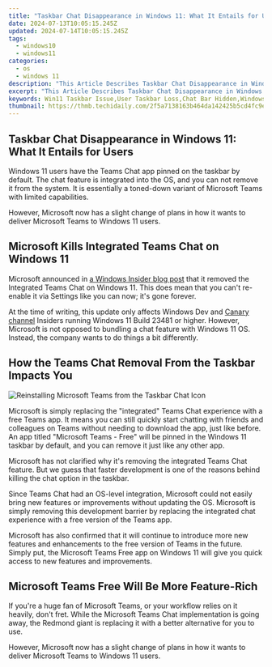 ```yaml
---
title: "Taskbar Chat Disappearance in Windows 11: What It Entails for Users"
date: 2024-07-13T10:05:15.245Z
updated: 2024-07-14T10:05:15.245Z
tags:
  - windows10
  - windows11
categories:
  - os
  - windows 11
description: "This Article Describes Taskbar Chat Disappearance in Windows 11: What It Entails for Users"
excerpt: "This Article Describes Taskbar Chat Disappearance in Windows 11: What It Entails for Users"
keywords: Win11 Taskbar Issue,User Taskbar Loss,Chat Bar Hidden,Windows 11 Update,Chat Disappearance,System Notification,Interface Glitch Fix
thumbnail: https://thmb.techidaily.com/2f5a7138163b464da142425b5cd4fc9ef8759bb9361cd872c71016b4ccd5a432.jpg
---
```


## Taskbar Chat Disappearance in Windows 11: What It Entails for Users

 Windows 11 users have the Teams Chat app pinned on the taskbar by default. The chat feature is integrated into the OS, and you can not remove it from the system. It is essentially a toned-down variant of Microsoft Teams with limited capabilities.

 However, Microsoft now has a slight change of plans in how it wants to deliver Microsoft Teams to Windows 11 users.

## Microsoft Kills Integrated Teams Chat on Windows 11

 Microsoft announced in [a Windows Insider blog post](https://blogs.windows.com/windows-insider/2023/06/14/announcing-windows-11-insider-preview-build-23481/) that it removed the Integrated Teams Chat on Windows 11\. This does mean that you can't re-enable it via Settings like you can now; it's gone forever.

 At the time of writing, this update only affects Windows Dev and [Canary channel](https://www.makeuseof.com/what-is-windows-insider-canary-channel/) Insiders running Windows 11 Build 23481 or higher. However, Microsoft is not opposed to bundling a chat feature with Windows 11 OS. Instead, the company wants to do things a bit differently.

## How the Teams Chat Removal From the Taskbar Impacts You

![Reinstalling Microsoft Teams from the Taskbar Chat Icon](https://static1.makeuseofimages.com/wordpress/wp-content/uploads/2021/10/Reinstalling-Microsoft-Teams-from-the-Taskbar-Chat-Icon.jpg)

 Microsoft is simply replacing the "integrated" Teams Chat experience with a free Teams app. It means you can still quickly start chatting with friends and colleagues on Teams without needing to download the app, just like before. An app titled "Microsoft Teams - Free" will be pinned in the Windows 11 taskbar by default, and you can remove it just like any other app.

 Microsoft has not clarified why it's removing the integrated Teams Chat feature. But we guess that faster development is one of the reasons behind killing the chat option in the taskbar.

 Since Teams Chat had an OS-level integration, Microsoft could not easily bring new features or improvements without updating the OS. Microsoft is simply removing this development barrier by replacing the integrated chat experience with a free version of the Teams app.

 Microsoft has also confirmed that it will continue to introduce more new features and enhancements to the free version of Teams in the future. Simply put, the Microsoft Teams Free app on Windows 11 will give you quick access to new features and improvements.

## Microsoft Teams Free Will Be More Feature-Rich

 If you're a huge fan of Microsoft Teams, or your workflow relies on it heavily, don't fret. While the Microsoft Teams Chat implementation is going away, the Redmond giant is replacing it with a better alternative for you to use.

 However, Microsoft now has a slight change of plans in how it wants to deliver Microsoft Teams to Windows 11 users.



<ins class="adsbygoogle"
      style="display:block"
      data-ad-client="ca-pub-7571918770474297"
      data-ad-slot="8358498916"
      data-ad-format="auto"
      data-full-width-responsive="true"></ins>

